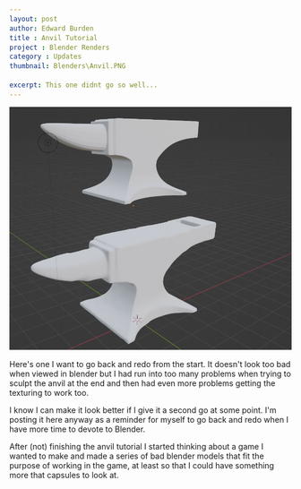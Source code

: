 ```yaml
---
layout: post
author: Edward Burden
title : Anvil Tutorial
project : Blender Renders
category : Updates
thumbnail: Blenders\Anvil.PNG

excerpt: This one didnt go so well...
---
```

<div class="row justify-content-left mb-5">
  <img class="col-md-6 col-12" src="/assets/images/Blenders/Anvil.PNG" alt="">
   <div class="col-md-6 col-12 ">
 <p> Here's one I want to go back and redo from the start. It doesn't look too bad when viewed in blender but I had run into too many problems when trying to sculpt the anvil at the end and then had even more problems getting the texturing to work too.
</p>
<p>
I know I can make it look better if I give it a second go at some point. I'm posting it here anyway as a reminder for myself to go back and redo when I have more time to devote to Blender.
   </p>
   <p>
After (not) finishing the anvil tutorial I started thinking about a game I wanted to make and made a series of bad blender models that fit the purpose of working in the game, at least so that I could have something more that capsules to look at.
   </p>
   </div>
</div>
